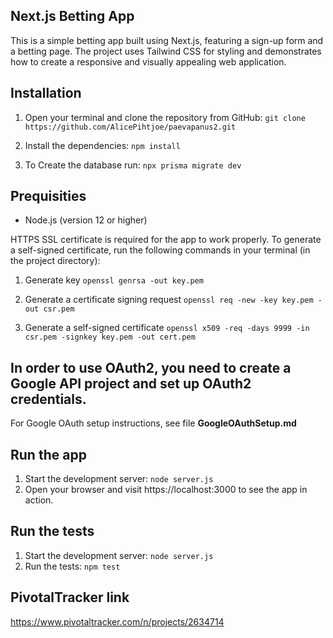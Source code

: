 ## Next.js Betting App

This is a simple betting app built using Next.js,
featuring a sign-up form and a betting page.
The project uses Tailwind CSS for styling and demonstrates
how to create a responsive and visually appealing web application.

## Installation

1. Open your terminal and clone the repository from GitHub:
   `git clone https://github.com/AlicePihtjoe/paevapanus2.git`

2. Install the dependencies: `npm install`
3. To Create the database run: `npx prisma migrate dev`

## Prequisities

- Node.js (version 12 or higher)

HTTPS SSL certificate is required for the app to work properly.
To generate a self-signed certificate, run the following commands in your terminal (in the project directory):

1. Generate key
`openssl genrsa -out key.pem`

2. Generate a certificate signing request
`openssl req -new -key key.pem -out csr.pem`

3. Generate a self-signed certificate
`openssl x509 -req -days 9999 -in csr.pem -signkey key.pem -out cert.pem`

## In order to use OAuth2, you need to create a Google API project and set up OAuth2 credentials. 
For Google OAuth setup instructions, see file **GoogleOAuthSetup.md**


## Run the app

1. Start the development server: `node server.js`
2. Open your browser and visit https://localhost:3000 to see the app in action.

## Run the tests

1. Start the development server: `node server.js`
2. Run the tests: `npm test`

## PivotalTracker link

https://www.pivotaltracker.com/n/projects/2634714





